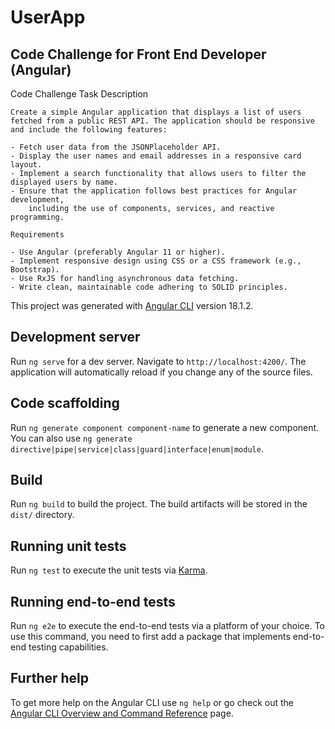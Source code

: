 # UserApp

## Code Challenge for Front End Developer (Angular)
Code Challenge
Task Description
```
Create a simple Angular application that displays a list of users fetched from a public REST API. The application should be responsive and include the following features:

- Fetch user data from the JSONPlaceholder API.
- Display the user names and email addresses in a responsive card layout.
- Implement a search functionality that allows users to filter the displayed users by name.
- Ensure that the application follows best practices for Angular development, 
    including the use of components, services, and reactive programming.

Requirements

- Use Angular (preferably Angular 11 or higher).
- Implement responsive design using CSS or a CSS framework (e.g., Bootstrap).
- Use RxJS for handling asynchronous data fetching.
- Write clean, maintainable code adhering to SOLID principles.

```

This project was generated with [Angular CLI](https://github.com/angular/angular-cli) version 18.1.2.

## Development server

Run `ng serve` for a dev server. Navigate to `http://localhost:4200/`. The application will automatically reload if you change any of the source files.

## Code scaffolding

Run `ng generate component component-name` to generate a new component. You can also use `ng generate directive|pipe|service|class|guard|interface|enum|module`.

## Build

Run `ng build` to build the project. The build artifacts will be stored in the `dist/` directory.

## Running unit tests

Run `ng test` to execute the unit tests via [Karma](https://karma-runner.github.io).

## Running end-to-end tests

Run `ng e2e` to execute the end-to-end tests via a platform of your choice. To use this command, you need to first add a package that implements end-to-end testing capabilities.

## Further help

To get more help on the Angular CLI use `ng help` or go check out the [Angular CLI Overview and Command Reference](https://angular.dev/tools/cli) page.
